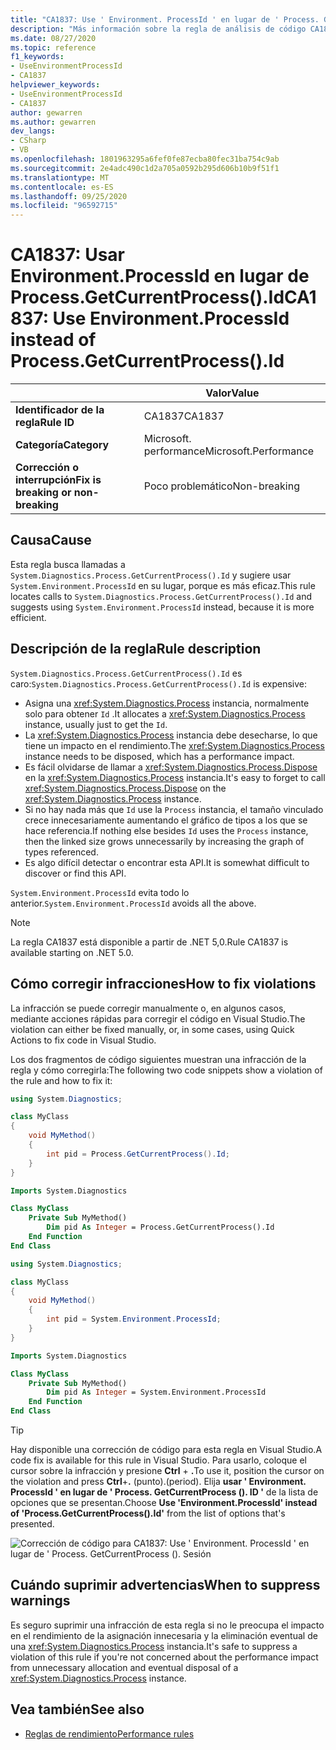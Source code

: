 ```yaml
---
title: "CA1837: Use ' Environment. ProcessId ' en lugar de ' Process. GetCurrentProcess (). ID. ' (análisis de código)"
description: "Más información sobre la regla de análisis de código CA1837: Use ' Environment. ProcessId ' en lugar de ' Process. GetCurrentProcess (). Sesión"
ms.date: 08/27/2020
ms.topic: reference
f1_keywords:
- UseEnvironmentProcessId
- CA1837
helpviewer_keywords:
- UseEnvironmentProcessId
- CA1837
author: gewarren
ms.author: gewarren
dev_langs:
- CSharp
- VB
ms.openlocfilehash: 1801963295a6fef0fe87ecba80fec31ba754c9ab
ms.sourcegitcommit: 2e4adc490c1d2a705a0592b295d606b10b9f51f1
ms.translationtype: MT
ms.contentlocale: es-ES
ms.lasthandoff: 09/25/2020
ms.locfileid: "96592715"
---
```

# <a name="ca1837-use-environmentprocessid-instead-of-processgetcurrentprocessid"></a><span data-ttu-id="7dc11-103">CA1837: Usar Environment.ProcessId en lugar de Process.GetCurrentProcess().Id</span><span class="sxs-lookup"><span data-stu-id="7dc11-103">CA1837: Use Environment.ProcessId instead of Process.GetCurrentProcess().Id</span></span>

| | <span data-ttu-id="7dc11-104">Valor</span><span class="sxs-lookup"><span data-stu-id="7dc11-104">Value</span></span> |
|-|-|
| <span data-ttu-id="7dc11-105">**Identificador de la regla**</span><span class="sxs-lookup"><span data-stu-id="7dc11-105">**Rule ID**</span></span> |<span data-ttu-id="7dc11-106">CA1837</span><span class="sxs-lookup"><span data-stu-id="7dc11-106">CA1837</span></span>
| <span data-ttu-id="7dc11-107">**Categoría**</span><span class="sxs-lookup"><span data-stu-id="7dc11-107">**Category**</span></span> |<span data-ttu-id="7dc11-108">Microsoft. performance</span><span class="sxs-lookup"><span data-stu-id="7dc11-108">Microsoft.Performance</span></span>|
| <span data-ttu-id="7dc11-109">**Corrección o interrupción**</span><span class="sxs-lookup"><span data-stu-id="7dc11-109">**Fix is breaking or non-breaking**</span></span> |<span data-ttu-id="7dc11-110">Poco problemático</span><span class="sxs-lookup"><span data-stu-id="7dc11-110">Non-breaking</span></span>|

## <a name="cause"></a><span data-ttu-id="7dc11-111">Causa</span><span class="sxs-lookup"><span data-stu-id="7dc11-111">Cause</span></span>

<span data-ttu-id="7dc11-112">Esta regla busca llamadas a `System.Diagnostics.Process.GetCurrentProcess().Id` y sugiere usar `System.Environment.ProcessId` en su lugar, porque es más eficaz.</span><span class="sxs-lookup"><span data-stu-id="7dc11-112">This rule locates calls to `System.Diagnostics.Process.GetCurrentProcess().Id` and suggests using `System.Environment.ProcessId` instead, because it is more efficient.</span></span>

## <a name="rule-description"></a><span data-ttu-id="7dc11-113">Descripción de la regla</span><span class="sxs-lookup"><span data-stu-id="7dc11-113">Rule description</span></span>

<span data-ttu-id="7dc11-114">`System.Diagnostics.Process.GetCurrentProcess().Id` es caro:</span><span class="sxs-lookup"><span data-stu-id="7dc11-114">`System.Diagnostics.Process.GetCurrentProcess().Id` is expensive:</span></span>

- <span data-ttu-id="7dc11-115">Asigna una <xref:System.Diagnostics.Process> instancia, normalmente solo para obtener `Id` .</span><span class="sxs-lookup"><span data-stu-id="7dc11-115">It allocates a <xref:System.Diagnostics.Process> instance, usually just to get the `Id`.</span></span>
- <span data-ttu-id="7dc11-116">La <xref:System.Diagnostics.Process> instancia debe desecharse, lo que tiene un impacto en el rendimiento.</span><span class="sxs-lookup"><span data-stu-id="7dc11-116">The <xref:System.Diagnostics.Process> instance needs to be disposed, which has a performance impact.</span></span>
- <span data-ttu-id="7dc11-117">Es fácil olvidarse de llamar a <xref:System.Diagnostics.Process.Dispose> en la <xref:System.Diagnostics.Process> instancia.</span><span class="sxs-lookup"><span data-stu-id="7dc11-117">It's easy to forget to call <xref:System.Diagnostics.Process.Dispose> on the <xref:System.Diagnostics.Process> instance.</span></span>
- <span data-ttu-id="7dc11-118">Si no hay nada más que `Id` use la `Process` instancia, el tamaño vinculado crece innecesariamente aumentando el gráfico de tipos a los que se hace referencia.</span><span class="sxs-lookup"><span data-stu-id="7dc11-118">If nothing else besides `Id` uses the `Process` instance, then the linked size grows unnecessarily by increasing the graph of types referenced.</span></span>
- <span data-ttu-id="7dc11-119">Es algo difícil detectar o encontrar esta API.</span><span class="sxs-lookup"><span data-stu-id="7dc11-119">It is somewhat difficult to discover or find this API.</span></span>

<span data-ttu-id="7dc11-120">`System.Environment.ProcessId` evita todo lo anterior.</span><span class="sxs-lookup"><span data-stu-id="7dc11-120">`System.Environment.ProcessId` avoids all the above.</span></span>

> [!NOTE]
> <span data-ttu-id="7dc11-121">La regla CA1837 está disponible a partir de .NET 5,0.</span><span class="sxs-lookup"><span data-stu-id="7dc11-121">Rule CA1837 is available starting on .NET 5.0.</span></span>

## <a name="how-to-fix-violations"></a><span data-ttu-id="7dc11-122">Cómo corregir infracciones</span><span class="sxs-lookup"><span data-stu-id="7dc11-122">How to fix violations</span></span>

<span data-ttu-id="7dc11-123">La infracción se puede corregir manualmente o, en algunos casos, mediante acciones rápidas para corregir el código en Visual Studio.</span><span class="sxs-lookup"><span data-stu-id="7dc11-123">The violation can either be fixed manually, or, in some cases, using Quick Actions to fix code in Visual Studio.</span></span>

<span data-ttu-id="7dc11-124">Los dos fragmentos de código siguientes muestran una infracción de la regla y cómo corregirla:</span><span class="sxs-lookup"><span data-stu-id="7dc11-124">The following two code snippets show a violation of the rule and how to fix it:</span></span>

```csharp
using System.Diagnostics;

class MyClass
{
    void MyMethod()
    {
        int pid = Process.GetCurrentProcess().Id;
    }
}
```

```vb
Imports System.Diagnostics

Class MyClass
    Private Sub MyMethod()
        Dim pid As Integer = Process.GetCurrentProcess().Id
    End Function
End Class
```

```csharp
using System.Diagnostics;

class MyClass
{
    void MyMethod()
    {
        int pid = System.Environment.ProcessId;
    }
}
```

```vb
Imports System.Diagnostics

Class MyClass
    Private Sub MyMethod()
        Dim pid As Integer = System.Environment.ProcessId
    End Function
End Class
```

> [!TIP]
> <span data-ttu-id="7dc11-125">Hay disponible una corrección de código para esta regla en Visual Studio.</span><span class="sxs-lookup"><span data-stu-id="7dc11-125">A code fix is available for this rule in Visual Studio.</span></span> <span data-ttu-id="7dc11-126">Para usarlo, coloque el cursor sobre la infracción y presione **Ctrl** + **.**</span><span class="sxs-lookup"><span data-stu-id="7dc11-126">To use it, position the cursor on the violation and press **Ctrl**+**.**</span></span> <span data-ttu-id="7dc11-127">(punto).</span><span class="sxs-lookup"><span data-stu-id="7dc11-127">(period).</span></span> <span data-ttu-id="7dc11-128">Elija **usar ' Environment. ProcessId ' en lugar de ' Process. GetCurrentProcess (). ID '** de la lista de opciones que se presentan.</span><span class="sxs-lookup"><span data-stu-id="7dc11-128">Choose **Use 'Environment.ProcessId' instead of 'Process.GetCurrentProcess().Id'** from the list of options that's presented.</span></span>
>
> ![Corrección de código para CA1837: Use ' Environment. ProcessId ' en lugar de ' Process. GetCurrentProcess (). Sesión](media/ca1837-codefix.png)

## <a name="when-to-suppress-warnings"></a><span data-ttu-id="7dc11-130">Cuándo suprimir advertencias</span><span class="sxs-lookup"><span data-stu-id="7dc11-130">When to suppress warnings</span></span>

<span data-ttu-id="7dc11-131">Es seguro suprimir una infracción de esta regla si no le preocupa el impacto en el rendimiento de la asignación innecesaria y la eliminación eventual de una <xref:System.Diagnostics.Process> instancia.</span><span class="sxs-lookup"><span data-stu-id="7dc11-131">It's safe to suppress a violation of this rule if you're not concerned about the performance impact from unnecessary allocation and eventual disposal of a <xref:System.Diagnostics.Process> instance.</span></span>

## <a name="see-also"></a><span data-ttu-id="7dc11-132">Vea también</span><span class="sxs-lookup"><span data-stu-id="7dc11-132">See also</span></span>

- [<span data-ttu-id="7dc11-133">Reglas de rendimiento</span><span class="sxs-lookup"><span data-stu-id="7dc11-133">Performance rules</span></span>](performance-warnings.md)
